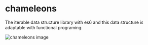 # chameleons

The iterable data structure library with es6
and this data structure is adaptable with functional programing

![chameleons image](https://i.pinimg.com/originals/d2/d3/c1/d2d3c1698b5f6c260533e617e3f2d12e.jpg "Logo Title Text 1")
